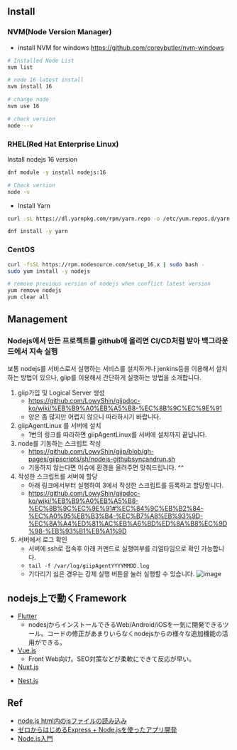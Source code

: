 ## Install

### NVM(Node Version Manager)

- install NVM for windows
https://github.com/coreybutler/nvm-windows

```sh
# Installed Node List
nvm list

# node 16 latest install 
nvm install 16

# change node
nvm use 16

# check version
node --v
```

### RHEL(Red Hat Enterprise Linux)

Install nodejs 16 version
```sh
dnf module -y install nodejs:16

# Check version
node -v
```

- Install Yarn
```sh
curl -sL https://dl.yarnpkg.com/rpm/yarn.repo -o /etc/yum.repos.d/yarn.repo

dnf install -y yarn
```


### CentOS

```sh
curl -fsSL https://rpm.nodesource.com/setup_16.x | sudo bash -
sudo yum install -y nodejs

# remove previous version of nodejs when conflict latest version
yum remove nodejs
yum clear all
```

## Management

### Nodejs에서 만든 프로젝트를 github에 올리면 CI/CD처럼 받아 백그라운드에서 지속 실행

보통 nodejs를 서비스로서 실행하는 서비스를 설치하거나 jenkins등을 이용해서 설치하는 방법이 있으나,
giip를 이용해서 간단하게 실행하는 방법을 소개합니다. 

1. giip가입 및 Logical Server 생성
   - https://github.com/LowyShin/giipdoc-ko/wiki/%EB%B9%A0%EB%A5%B8-%EC%8B%9C%EC%9E%91
   - 양은 좀 많지만 어렵지 않으니 따라하시기 바랍니다.
2. giipAgentLinux 를 서버에 설치
   - 1번의 링크를 따라하면 giipAgentLinux를 서버에 설치까지 끝납니다.
3. node를 기동하는 스크립트 작성
   - https://github.com/LowyShin/giip/blob/gh-pages/giipscripts/sh/nodejs-githubsyncandrun.sh
   - 기동하지 않는다면 이슈에 환경을 올려주면 맞춰드립니다. ^^
4. 작성한 스크립트를 서버에 할당
   - 아래 링크에서부터 실행하여 3에서 작성한 스크립트를 등록하고 할당합니다.
   - https://github.com/LowyShin/giipdoc-ko/wiki/%EB%B9%A0%EB%A5%B8-%EC%8B%9C%EC%9E%91#%EC%84%9C%EB%B2%84-%EC%A0%95%EB%B3%B4-%EC%B7%A8%EB%93%9D-%EC%8A%A4%ED%81%AC%EB%A6%BD%ED%8A%B8%EC%9D%98-%EB%93%B1%EB%A1%9D
5. 서버에서 로그 확인
   - 서버에 ssh로 접속후 아래 커맨드로 실행여부를 리얼타임으로 확인 가능합니다.
   - `tail -f /var/log/giipAgentYYYYMMDD.log`
   - 기다리기 싫은 경우는 강제 실행 버튼을 눌러 실행할 수 있습니다.
   ![image](https://github.com/LowyShin/KnowledgeBase/assets/20239203/905bfc03-c719-49ac-9d7a-595556bb3ef8)


## nodejs上で動くFramework

* [Flutter](https://github.com/LowyShin/KnowledgeBase/tree/master/wiki/flutter)
  * nodesjからインストールできるWeb/Android/iOSを一気に開発できるツール。コードの修正があまりいらなくnodejsからの様々な追加機能の活用ができる。
* [Vue.js](https://github.com/LowyShin/KnowledgeBase/tree/master/wiki/vue)
  * Front Web向け。SEO対策などが柔軟にできて反応が早い。
* [Nuxt.js](https://github.com/LowyShin/KnowledgeBase/tree/master/wiki/nuxtjs)
- [Nest.js](https://github.com/LowyShin/KnowledgeBase/tree/master/wiki/nestjs)

## Ref

* [node.js html内のjsファイルの読み込み](https://www.naka-sys.okinawa/nodejs-html-include/)
* [ゼロからはじめるExpress + Node.jsを使ったアプリ開発](https://qiita.com/nkjm/items/723990c518acfee6e473)
* [Node.js入門](https://www.tohoho-web.com/ex/nodejs.html#hello_web)

